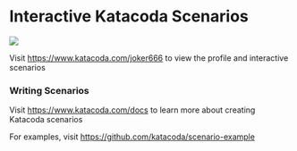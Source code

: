 # Interactive Katacoda Scenarios

[![](http://shields.katacoda.com/katacoda/joker666/count.svg)](https://www.katacoda.com/joker666 "Get your profile on Katacoda.com")

Visit https://www.katacoda.com/joker666 to view the profile and interactive scenarios

### Writing Scenarios
Visit https://www.katacoda.com/docs to learn more about creating Katacoda scenarios

For examples, visit https://github.com/katacoda/scenario-example
